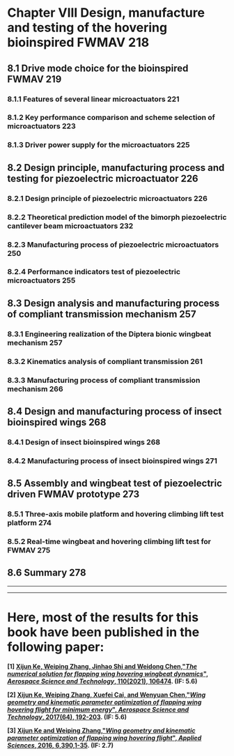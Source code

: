 ﻿# Chapter VIII Design, manufacture and testing of the hovering bioinspired FWMAV			218

## 8.1 Drive mode choice for the bioinspired FWMAV							219

### 8.1.1 Features of several linear microactuators							221

### 8.1.2 Key performance comparison and scheme selection of microactuators				223

### 8.1.3 Driver power supply for the microactuators							225

## 8.2 Design principle, manufacturing process and testing for piezoelectric microactuator		226

### 8.2.1 Design principle of piezoelectric microactuators						226

### 8.2.2 Theoretical prediction model of the bimorph piezoelectric cantilever beam microactuators	232

### 8.2.3 Manufacturing process of piezoelectric microactuators						250

### 8.2.4 Performance indicators test of piezoelectric microactuators					255

## 8.3 Design analysis and manufacturing process of compliant transmission mechanism			257

### 8.3.1 Engineering realization of the Diptera bionic wingbeat mechanism				257

### 8.3.2 Kinematics analysis of compliant transmission							261

### 8.3.3 Manufacturing process of compliant transmission mechanism				        266

## 8.4 Design and manufacturing process of insect bioinspired wings					268

### 8.4.1 Design of insect bioinspired wings								268

### 8.4.2 Manufacturing process of insect bioinspired wings						271

## 8.5 Assembly and wingbeat test of piezoelectric driven FWMAV prototype				273

### 8.5.1 Three-axis mobile platform and hovering climbing lift test platform				274

### 8.5.2 Real-time wingbeat and hovering climbing lift test for FWMAV					275

## 8.6 Summary												278
---------------------------------------------------------------------------------------------------------

---------------------------------------------------------------------------------------------------------   
# Here, most of the results for this book have been published in the following paper:

**[1] [Xijun Ke, Weiping Zhang, Jinhao Shi and Weidong Chen,"*The numerical solution for flapping wing hovering wingbeat dynamics*", ***Aerospace Science and Technology***, 110(2021), 106474](https://doi.org/10.1016/j.ast.2020.106474). (IF: 5.6)**

**[2] [Xijun Ke, Weiping Zhang, Xuefei Cai, and Wenyuan Chen,"*Wing geometry and kinematic parameter optimization of flapping wing hovering flight for minimum energy*", ***Aerospace Science and Technology***, 2017(64), 192-203](https://doi.org/10.1016/j.ast.2017.01.019). (IF: 5.6)**

**[3] [Xijun Ke and Weiping Zhang,"*Wing geometry and kinematic parameter optimization of flapping wing hovering flight*", ***Applied Sciences***, 2016, 6,390,1-35](https://doi.org/10.3390/app6120390). (IF: 2.7)**
